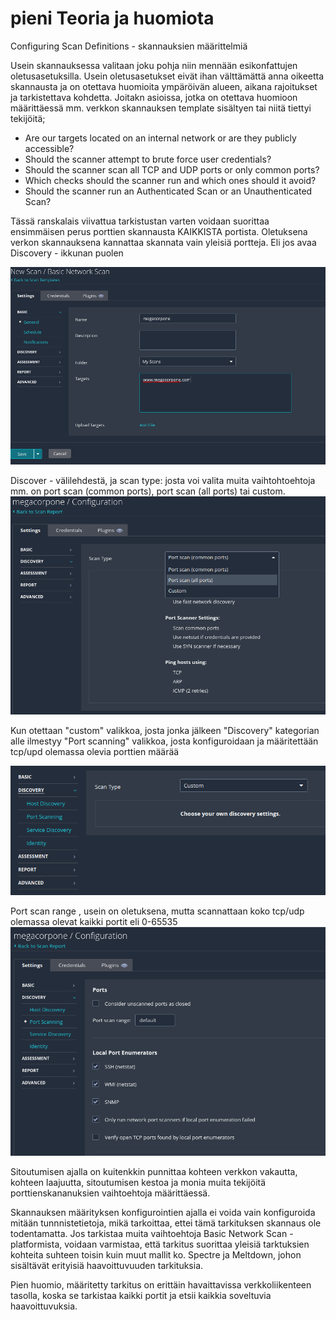 # pieni Teoria ja huomiota

Configuring Scan Definitions - skannauksien määrittelmiä

Usein skannauksessa valitaan joku pohja niin mennään esikonfattujen oletusasetuksilla. Usein oletusasetukset eivät ihan välttämättä anna oikeetta skannausta ja on otettava huomioita ympäröivän alueen, aikana rajoitukset ja tarkistettava kohdetta. Joitakn asioissa, jotka on otettava huomioon määrittäessä mm. verkkon skannauksen template sisältyen tai niitä tiettyi tekijöitä;

- Are our targets located on an internal network or are they publicly accessible?
- Should the scanner attempt to brute force user credentials?
- Should the scanner scan all TCP and UDP ports or only common ports?
- Which checks should the scanner run and which ones should it avoid?
- Should the scanner run an Authenticated Scan or an Unauthenticated Scan?

Tässä ranskalais viivattua tarkistustan varten voidaan suorittaa ensimmäisen perus porttien skannausta KAIKKISTA portista. Oletuksena verkon skannauksena kannattaa skannata vain yleisiä portteja.
Eli jos avaa Discovery - ikkunan puolen

![Alt text](Screenshots/scan5.png)

Discover - välilehdestä, ja scan type: josta voi valita muita vaihtohtoehtoja mm. on port scan (common ports), port scan (all ports) tai custom.
![Alt text](Screenshots/scan25.png)

Kun otettaan "custom" valikkoa, josta jonka jälkeen "Discovery" kategorian alle ilmestyy "Port scanning" valikkoa, josta konfiguroidaan ja määritettään tcp/upd olemassa olevia porttien määrää

![Alt text](Screenshots/scan26.png)

Port scan range , usein on oletuksena, mutta scannattaan koko tcp/udp olemassa olevat kaikki portit eli 0-65535
![Alt text](Screenshots/scan28.png)

Sitoutumisen ajalla on kuitenkkin punnittaa kohteen verkkon vakautta, kohteen laajuutta, sitoutumisen kestoa ja monia muita tekijöitä porttienskananuksien vaihtoehtoja määrittäessä.

Skannauksen määrityksen konfigurointien ajalla ei voida vain konfiguroida mitään tunnnistetietoja, mikä tarkoittaa, ettei tämä tarkituksen skannaus ole todentamatta. Jos tarkistaa muita vaihtoehtoja Basic Network Scan - platformista, voidaan varmistaa, että tarkitus suorittaa yleisiä tarktuksien kohteita suhteen toisin kuin muut mallit ko. Spectre ja Meltdown, johon sisältävät erityisiä haavoittuvuuden tarkituksia.

Pien huomio, määritetty tarkitus on erittäin havaittavissa verkkoliikenteen tasolla, koska se tarkistaa kaikki portit ja etsii kaikkia soveltuvia haavoittuvuksia.



